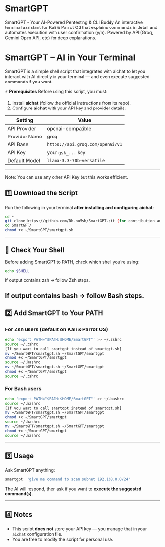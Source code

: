 # SmartGPT
SmartGPT – Your AI-Powered Pentesting &amp; CLI Buddy An interactive terminal assistant for Kali &amp; Parrot OS that explains commands in detail and automates execution with user confirmation (y/n). Powered by  API (Groq, Gemini Open API, etc) for deep explanations.

# SmartGPT – AI in Your Terminal

SmartGPT is a simple shell script that integrates with aichat to let you interact with AI directly in your terminal — and even execute suggested commands if you want.

⚡ **Prerequisites**
Before using this script, you must:

1. Install **aichat** (follow the official instructions from its repo).
2. Configure **aichat** with your API key and provider details:

| Setting       | Value                            |
| ------------- | -------------------------------- |
| API Provider  | openai-compatible                |
| Provider Name | groq                             |
| API Base      | `https://api.groq.com/openai/v1` |
| API Key       | your `gsk_...` key               |
| Default Model | `llama-3.3-70b-versatile`        |

---
Note: You can use any other APi Key but this works efficient.

## 1️⃣ Download the Script

Run the following in your terminal **after installing and configuring aichat**:

```bash
cd ~
git clone https://github.com/Dh-nu5sh/SmartGPT.git (for contribution and whole files)
cd SmartGPT/
chmod +x ~/SmartGPT/smartgpt.sh

```

---


## 🐚 Check Your Shell

Before adding SmartGPT to PATH, check which shell you’re using:

```bash
echo $SHELL
```


If output contains zsh → follow Zsh steps.

If output contains bash → follow Bash steps.
---

## 2️⃣ Add SmartGPT to Your PATH

### For Zsh users (default on Kali & Parrot OS)

```bash
echo 'export PATH="$PATH:$HOME/SmartGPT"' >> ~/.zshrc
source ~/.zshrc
[If you want to call smartgpt instead of smartgpt.sh]
mv ~/SmartGPT/smartgpt.sh ~/SmartGPT/smartgpt
chmod +x ~/SmartGPT/smartgpt
source ~/.bashrc
mv ~/SmartGPT/smartgpt.sh ~/SmartGPT/smartgpt
chmod +x ~/SmartGPT/smartgpt
source ~/.zshrc
```

### For **Bash** users

```bash
echo 'export PATH="$PATH:$HOME/SmartGPT"' >> ~/.bashrc
source ~/.bashrc
[If you want to call smartgpt instead of smartgpt.sh]
mv ~/SmartGPT/smartgpt.sh ~/SmartGPT/smartgpt
chmod +x ~/SmartGPT/smartgpt
source ~/.bashrc
mv ~/SmartGPT/smartgpt.sh ~/SmartGPT/smartgpt
chmod +x ~/SmartGPT/smartgpt
source ~/.bashrc

```

---

## 3️⃣ Usage

Ask SmartGPT anything:

```bash
smartgpt  "give me command to scan subnet 192.168.0.0/24"
```

The AI will respond, then ask if you want to **execute the suggested command(s)**.

---

## 4️⃣ Notes

* This script **does not** store your API key — you manage that in your `aichat` configuration file.
* You are free to modify the script for personal use.

